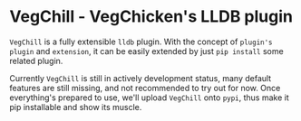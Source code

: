 # VegChill - VegChicken's LLDB plugin
`VegChill` is a fully extensible `lldb` plugin. With the concept of `plugin's plugin` and
`extension`, it can be easily extended by just `pip install` some related plugin.

Currently `VegChill` is still in actively development status, many default features are
still missing, and not recommended to try out for now. Once everything's prepared to use,
we'll upload `VegChill` onto `pypi`, thus make it pip installable and show its muscle.
